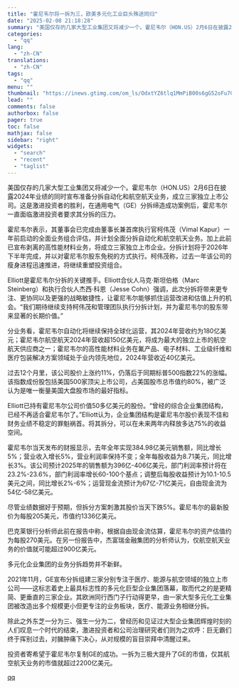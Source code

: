 ```yaml
---
title: "霍尼韦尔将一拆为三，欧美多元化工业巨头殊途同归"
date: "2025-02-08 21:18:28"
summary: "美国仅存的几家大型工业集团又将减少一个。霍尼韦尔（HON.US）2月6日在披露2024年业绩的同时宣..."
categories:
  - "qq"
lang:
  - "zh-CN"
translations:
  - "zh-CN"
tags:
  - "qq"
menu: ""
thumbnail: "https://inews.gtimg.com/om_ls/OdxtYZ6tlq1MmPiB00s6gG52oFu7GkFyWWObG6fhr4zBAAA_640360/0"
lead: ""
comments: false
authorbox: false
pager: true
toc: false
mathjax: false
sidebar: "right"
widgets:
  - "search"
  - "recent"
  - "taglist"
---
```


美国仅存的几家大型工业集团又将减少一个。霍尼韦尔（HON.US）2月6日在披露2024年业绩的同时宣布准备分拆自动化和航空航天业务，成立三家独立上市公司。这是激进投资者的胜利，在通用电气（GE）分拆缔造成功案例后，霍尼韦尔一直面临激进投资者要求其分拆的压力。

霍尼韦尔表示，其董事会已完成由董事长兼首席执行官柯伟茂（Vimal Kapur）一年前启动的全面业务组合评估，并计划全面分拆自动化和航空航天业务。加上此前已宣布剥离的高性能材料业务，将成立三家独立上市企业。分拆计划将于2026年下半年完成，并以对霍尼韦尔股东免税的方式执行。柯伟茂称，过去一年该公司的瘦身进程迅速推进，将继续重塑投资组合。

Elliott是霍尼韦尔分拆的关键推手。Elliott合伙人马克·斯坦伯格（Marc Steinberg）和执行合伙人杰西·科恩（Jesse Cohn）强调，此次分拆将带来更专注、更协同以及更强的战略敏捷性，让霍尼韦尔能够抓住运营改进和估值上升的机会。“我们期待继续支持柯伟茂和管理团队执行分拆计划，并为霍尼韦尔的股东带来显著的长期价值。”

分业务看，霍尼韦尔自动化将继续保持全球化运营，其2024年营收约为180亿美元；霍尼韦尔航空航天2024年营收超150亿美元，将成为最大的独立上市的航空航天供应商之一；霍尼韦尔的高性能材料业务在氟产品、电子材料、工业级纤维和医疗包装解决方案领域处于业内领先地位，2024年营收近40亿美元。

过去12个月里，该公司股价上涨约11%，仍落后于同期标普500指数22%的涨幅。该指数成份股包括美国500家顶尖上市公司，占美国股市总市值约80%，被广泛认为是唯一衡量美国大盘股市场的最好指标。

Elliott已持有霍尼韦尔公司价值50多亿美元的股份。“曾经的综合企业集团结构，已经不再适合霍尼韦尔了。”Elliott认为，企业集团结构是霍尼韦尔股价表现不佳和财务业绩不稳定的罪魁祸首。将其拆分，可以在未来两年内释放多达75%的收益空间。

霍尼韦尔当天发布的财报显示，去年全年实现384.98亿美元销售额，同比增长5%；营业收入增长5%，营业利润率保持不变；全年每股收益为8.71美元，同比增长3%。该公司预计2025年的销售额为396亿-406亿美元，部门利润率预计将在23.2%-23.6%，部门利润率增长60-100个基点；调整后每股收益预计为10.1-10.5美元之间，同比增长2%-6%；运营现金流预计为67亿-71亿美元，自由现金流为54亿-58亿美元。

尽管业绩数据好于预期，但拆分方案刺激其股价当天下跌5%。霍尼韦尔的最新股价为每股205美元，市值约1336亿美元。

巴克莱银行分析师此前在报告中称，根据自由现金流估算，霍尼韦尔的资产估值约为每股270美元。在另一份报告中，杰富瑞金融集团的分析师认为，仅航空航天业务的价值就可能超过900亿美元。

多元化企业集团的业务分拆趋势并不新鲜。

2021年11月，GE宣布分拆组建三家分别专注于医疗、能源与航空领域的独立上市公司——这标志着史上最具标志性的多元化巨型企业集团落幕，取而代之的是更精简、更垂直的三家企业。其欧洲同行西门子行动得更早，由一家大型多元化工业集团被改造出多个规模更小但更专注的业务板块，医疗、能源业务相继分拆。

除此之外东芝一分为三、强生一分为二，曾经历和见证过大型企业集团辉煌时刻的人们叹息一个时代的结束，激进投资者和公司治理研究者们则为之欢呼：巨无霸们终于挥别过去，对臃肿痛下决心，从对规模的盲目崇拜中清醒过来。

投资者寄希望于霍尼韦尔复制GE的成功。一拆为三极大提升了GE的市值，仅其航空航天业务的市值就超过2200亿美元。

[qq](https://new.qq.com/rain/a/20250208A08GEC00)
